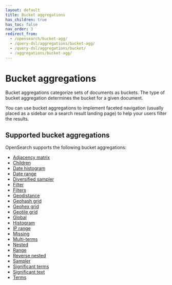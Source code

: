 ```yaml
---
layout: default
title: Bucket aggregations
has_children: true
has_toc: false
nav_order: 3
redirect_from:
  - /opensearch/bucket-agg/
  - /query-dsl/aggregations/bucket-agg/
  - /query-dsl/aggregations/bucket/
  - /aggregations/bucket-agg/
---
```


# Bucket aggregations

Bucket aggregations categorize sets of documents as buckets. The type of bucket aggregation determines the bucket for a given document.

You can use bucket aggregations to implement faceted navigation (usually placed as a sidebar on a search result landing page) to help your users filter the results.

## Supported bucket aggregations

OpenSearch supports the following bucket aggregations:

- [Adjacency matrix]({{site.url}}{{site.baseurl}}/aggregations/bucket/adjacency-matrix/)
- [Children]({{site.url}}{{site.baseurl}}/aggregations/bucket/children)
- [Date histogram]({{site.url}}{{site.baseurl}}/aggregations/bucket/date-histogram/)
- [Date range]({{site.url}}{{site.baseurl}}/aggregations/bucket/date-range/)
- [Diversified sampler]({{site.url}}{{site.baseurl}}/aggregations/bucket/diversified-sampler/)
- [Filter]({{site.url}}{{site.baseurl}}/aggregations/bucket/filter/)
- [Filters]({{site.url}}{{site.baseurl}}/aggregations/bucket/filters/)
- [Geodistance]({{site.url}}{{site.baseurl}}/aggregations/bucket/geo-distance/)
- [Geohash grid]({{site.url}}{{site.baseurl}}/aggregations/bucket/geohash-grid/)
- [Geohex grid]({{site.url}}{{site.baseurl}}/aggregations/bucket/geohex-grid/)
- [Geotile grid]({{site.url}}{{site.baseurl}}/aggregations/bucket/geotile-grid/)
- [Global]({{site.url}}{{site.baseurl}}/aggregations/bucket/global/)
- [Histogram]({{site.url}}{{site.baseurl}}/aggregations/bucket/histogram/)
- [IP range]({{site.url}}{{site.baseurl}}/aggregations/bucket/ip-range/)
- [Missing]({{site.url}}{{site.baseurl}}/aggregations/bucket/missing/)
- [Multi-terms]({{site.url}}{{site.baseurl}}/aggregations/bucket/multi-terms/)
- [Nested]({{site.url}}{{site.baseurl}}/aggregations/bucket/nested/)
- [Range]({{site.url}}{{site.baseurl}}/aggregations/bucket/range/)
- [Reverse nested]({{site.url}}{{site.baseurl}}/aggregations/bucket/reverse-nested/)
- [Sampler]({{site.url}}{{site.baseurl}}/aggregations/bucket/sampler/)
- [Significant terms]({{site.url}}{{site.baseurl}}/aggregations/bucket/significant-terms/)
- [Significant text]({{site.url}}{{site.baseurl}}/aggregations/bucket/significant-text/)
- [Terms]({{site.url}}{{site.baseurl}}/aggregations/bucket/terms/)